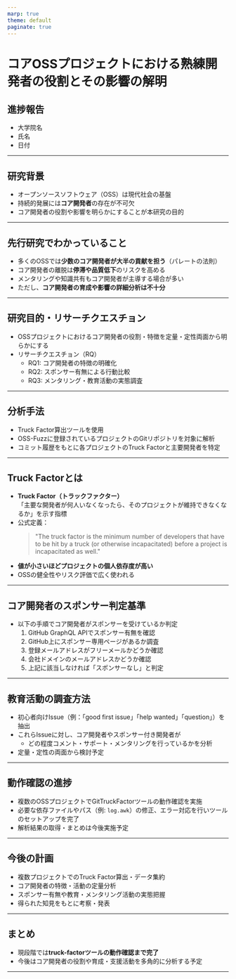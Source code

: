 ```yaml
---
marp: true
theme: default
paginate: true
---
```


# コアOSSプロジェクトにおける熟練開発者の役割とその影響の解明  
## 進捗報告
- 大学院名
- 氏名
- 日付

---

## 研究背景

- オープンソースソフトウェア（OSS）は現代社会の基盤
- 持続的発展には**コア開発者**の存在が不可欠
- コア開発者の役割や影響を明らかにすることが本研究の目的

---

## 先行研究でわかっていること

- 多くのOSSでは**少数のコア開発者が大半の貢献を担う**（パレートの法則）
- コア開発者の離脱は**停滞や品質低下**のリスクを高める
- メンタリングや知識共有もコア開発者が主導する場合が多い
- ただし、**コア開発者の育成や影響の詳細分析は不十分**

---

## 研究目的・リサーチクエスチョン

- OSSプロジェクトにおけるコア開発者の役割・特徴を定量・定性両面から明らかにする
- リサーチクエスチョン（RQ）
  - RQ1: コア開発者の特徴の明確化
  - RQ2: スポンサー有無による行動比較
  - RQ3: メンタリング・教育活動の実態調査

---

## 分析手法

- Truck Factor算出ツールを使用
- OSS-Fuzzに登録されているプロジェクトのGitリポジトリを対象に解析
- コミット履歴をもとに各プロジェクトのTruck Factorと主要開発者を特定

---

## Truck Factorとは

- **Truck Factor（トラックファクター）**  
  「主要な開発者が何人いなくなったら、そのプロジェクトが維持できなくなるか」を示す指標
- 公式定義：  
  > "The truck factor is the minimum number of developers that have to be hit by a truck (or otherwise incapacitated) before a project is incapacitated as well."
- **値が小さいほどプロジェクトの個人依存度が高い**
- OSSの健全性やリスク評価で広く使われる

---

## コア開発者のスポンサー判定基準

- 以下の手順でコア開発者がスポンサーを受けているか判定
  1. GitHub GraphQL APIでスポンサー有無を確認
  2. GitHub上にスポンサー専用ページがあるか調査
  3. 登録メールアドレスがフリーメールかどうか確認
  4. 会社ドメインのメールアドレスかどうか確認
  5. 上記に該当しなければ「スポンサーなし」と判定

---

## 教育活動の調査方法

- 初心者向けIssue（例：「good first issue」「help wanted」「question」）を抽出
- これらIssueに対し、コア開発者やスポンサー付き開発者が
  - どの程度コメント・サポート・メンタリングを行っているかを分析
- 定量・定性の両面から検討予定

---

## 動作確認の進捗

- 複数のOSSプロジェクトでGitTruckFactorツールの動作確認を実施
- 必要な依存ファイルやパス（例: `log.awk`）の修正、エラー対応を行いツールのセットアップを完了
- 解析結果の取得・まとめは今後実施予定

---

## 今後の計画

- 複数プロジェクトでのTruck Factor算出・データ集約
- コア開発者の特徴・活動の定量分析
- スポンサー有無や教育・メンタリング活動の実態把握
- 得られた知見をもとに考察・発表

---

## まとめ

- 現段階では**truck-factorツールの動作確認まで完了**
- 今後はコア開発者の役割や育成・支援活動を多角的に分析する予定

---
